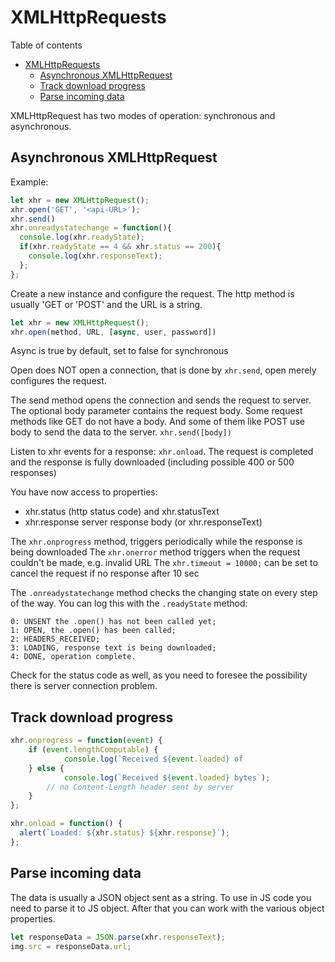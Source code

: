 # XMLHttpRequests
Table of contents
- [XMLHttpRequests](#xmlhttprequests)
  - [Asynchronous XMLHttpRequest](#asynchronous-xmlhttprequest)
  - [Track download progress](#track-download-progress)
  - [Parse incoming data](#parse-incoming-data)

XMLHttpRequest has two modes of operation: synchronous and asynchronous.

## Asynchronous XMLHttpRequest
Example:
```javascript
let xhr = new XMLHttpRequest();
xhr.open('GET', '<api-URL>');
xhr.send()
xhr.onreadystatechange = function(){
  console.log(xhr.readyState);
  if(xhr.readyState == 4 && xhr.status == 200){
    console.log(xhr.responseText);
  };
};
```
Create a new instance and configure the request. The http method is usually 'GET or 'POST' and the URL is a string.  
```javascript
let xhr = new XMLHttpRequest();
xhr.open(method, URL, [async, user, password])
```
Async is true by default, set to false for synchronous 

Open does NOT open a connection, that is done by `xhr.send`, open merely configures the request.
 
The send method opens the connection and sends the request to server. The optional body parameter contains the request body. Some request methods like GET do not have a body. And some of them like POST use body to send the data to the server. `xhr.send([body])`

Listen to xhr events for a response: `xhr.onload`. The request is completed and the response is fully downloaded (including possible 400 or 500 responses)

You have now access to properties:
- xhr.status (http status code) and xhr.statusText
- xhr.response server response body (or xhr.responseText)

The `xhr.onprogress` method, triggers periodically while the response is being downloaded
The `xhr.onerror` method triggers when the request couldn't be made, e.g. invalid URL
The `xhr.timeout = 10000;` can be set to cancel the request if no response after 10 sec

The `.onreadystatechange` method checks the changing state on every step of the way. You can log this with the `.readyState` method:
```
0: UNSENT the .open() has not been called yet; 
1: OPEN, the .open() has been called; 
2: HEADERS_RECEIVED; 
3: LOADING, response text is being downloaded; 
4: DONE, operation complete.
```
Check for the status code as well, as you need to foresee the possibility there is server connection problem.

## Track download progress
```javascript
xhr.onprogress = function(event) {
	if (event.lengthComputable) {
    		console.log(`Received ${event.loaded} of 					${event.total} bytes`);
  	} else {
    		console.log(`Received ${event.loaded} bytes`); 
		// no Content-Length header sent by server
  	}
};

xhr.onload = function() {
  alert(`Loaded: ${xhr.status} ${xhr.response}`);
};
```
## Parse incoming data
The data is usually a JSON object sent as a string. To use in JS code you need to parse it to JS object. After that you can work with the various object properties.
```javascript
let responseData = JSON.parse(xhr.responseText);
img.src = responseData.url;
```